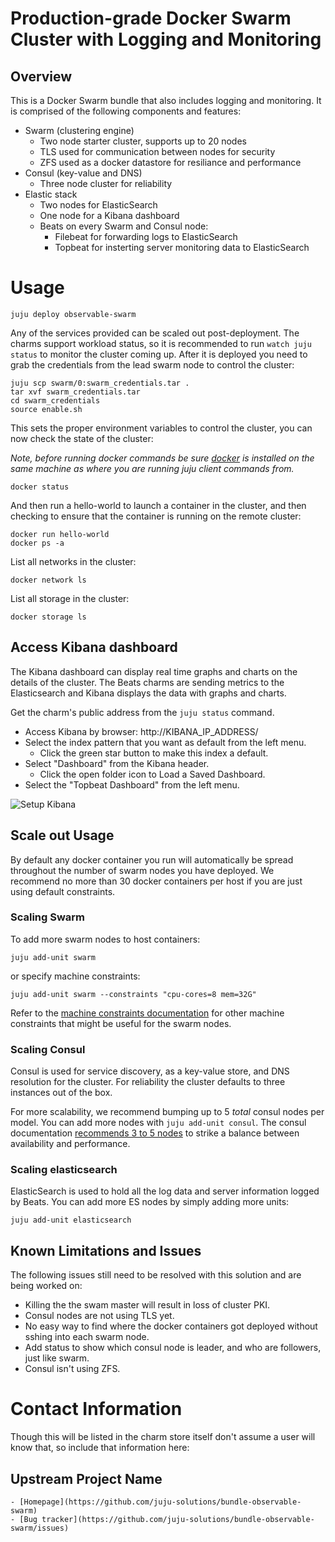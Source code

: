 # Production-grade Docker Swarm Cluster with Logging and Monitoring

## Overview

This is a Docker Swarm bundle that also includes logging and monitoring. It is comprised of the following components and features:

- Swarm (clustering engine)
  - Two node starter cluster, supports up to 20 nodes  
  - TLS used for communication between nodes for security
  - ZFS used as a docker datastore for resiliance and performance
- Consul (key-value and DNS)
  - Three node cluster for reliability
- Elastic stack
   - Two nodes for ElasticSearch
   - One node for a Kibana dashboard
   - Beats on every Swarm and Consul node:
     - Filebeat for forwarding logs to ElasticSearch
     - Topbeat for insterting server monitoring data to ElasticSearch

# Usage

    juju deploy observable-swarm

Any of the services provided can be scaled out post-deployment. The charms support workload status, so it is recommended to run `watch juju status` to monitor the cluster coming up. After it is deployed you need to grab the credentials from the lead swarm node to control the cluster:

    juju scp swarm/0:swarm_credentials.tar .
    tar xvf swarm_credentials.tar
    cd swarm_credentials
    source enable.sh

This sets the proper environment variables to control the cluster, you can now check the state of the cluster:

*Note, before running docker commands be sure [docker](https://docs.docker.com/engine/installation) is installed on the same machine as where you are running juju client commands from.*

    docker status

And then run a hello-world to launch a container in the cluster, and then checking to ensure that the container is running on the remote cluster:

    docker run hello-world
    docker ps -a

List all networks in the cluster:

    docker network ls

List all storage in the cluster:

    docker storage ls



## Access Kibana dashboard

The Kibana dashboard can display real time graphs and charts on the details of
the cluster. The Beats charms are sending metrics to the Elasticsearch and
Kibana displays the data with graphs and charts.

Get the charm's public address from the `juju status` command.

* Access Kibana by browser:  http://KIBANA_IP_ADDRESS/
* Select the index pattern that you want as default from the left menu.
  * Click the green star button to make this index a default.
* Select "Dashboard" from the Kibana header.
  * Click the open folder icon to Load a Saved Dashboard.
* Select the "Topbeat Dashboard" from the left menu.

![Setup Kibana](http://i.imgur.com/tgYFSjM.gif)


## Scale out Usage

By default any docker container you run will automatically be spread throughout the number of swarm nodes you have deployed. We recommend no more than 30 docker containers per host if you are just using default constraints.

### Scaling Swarm

To add more swarm nodes to host containers:

    juju add-unit swarm

or specify machine constraints:

    juju add-unit swarm --constraints "cpu-cores=8 mem=32G"

Refer to the [machine constraints documentation](https://jujucharms.com/docs/stable/charms-constraints) for other machine constraints that might be useful for the swarm nodes.

### Scaling Consul

Consul is used for service discovery, as a key-value store, and DNS resolution for the cluster. For reliability the cluster defaults to three instances out of the box.

For more scalability, we recommend bumping up to 5 _total_ consul nodes per model. You can add more nodes with `juju add-unit consul`. The consul documentation [recommends 3 to 5 nodes](https://www.consul.io/docs/internals/architecture.html) to strike a balance between availability and performance.

### Scaling elasticsearch

ElasticSearch is used to hold all the log data and server information logged by Beats. You can add more ES nodes by simply adding more units:

    juju add-unit elasticsearch

## Known Limitations and Issues

 The following issues still need to be resolved with this solution and are being worked on:

 - Killing the the swam master will result in loss of cluster PKI.
 - Consul nodes are not using TLS yet.
 - No easy way to find where the docker containers got deployed without sshing into each swarm node.
 - Add status to show which consul node is leader, and who are followers, just like swarm.
 - Consul isn't using ZFS.

# Contact Information

  Though this will be listed in the charm store itself don't assume a user will
  know that, so include that information here:

## Upstream Project Name

    - [Homepage](https://github.com/juju-solutions/bundle-observable-swarm)
    - [Bug tracker](https://github.com/juju-solutions/bundle-observable-swarm/issues)
